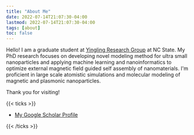 ```yaml
---
title: "About Me"
date: 2022-07-14T21:07:30-04:00
lastmod: 2022-07-14T21:07:30-04:00
tags: [about]
toc: false
---
```


Hello! I am a graduate student at [Yingling Research Group](https://www.mse.ncsu.edu/yingling/) at NC State.
My PhD research focuses on developing novel modeling method for ultra small nanoparticles and applying machine learning and nanoinformatics to optimize external magnetic field guided self assembly of nanomaterials.
I'm proficient in large scale atomistic simulations and molecular modeling of magnetic and plasmonic nanoparticles.

Thank you for visiting!

{{< ticks >}}
<!-- * [My CV]() -->
* [My Google Scholar Profile](https://scholar.google.com/citations?user=S-uoOngAAAAJ&hl=en)
<!-- * [My Current Research Projects]() -->
<!-- * [Books I am Reading]() and [Books I have Read]() -->
<!-- * [Hobbies and Personal Projects]() -->
{{< /ticks >}}